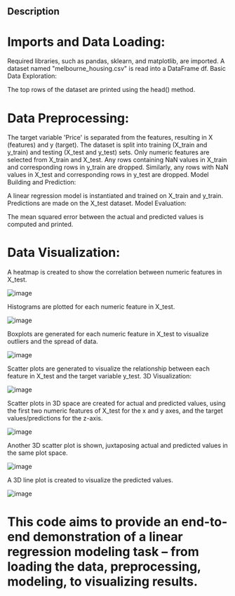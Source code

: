 ## Description

# Imports and Data Loading:

Required libraries, such as pandas, sklearn, and matplotlib, are imported.
A dataset named "melbourne_housing.csv" is read into a DataFrame df.
Basic Data Exploration:

The top rows of the dataset are printed using the head() method.
# Data Preprocessing:

The target variable 'Price' is separated from the features, resulting in X (features) and y (target).
The dataset is split into training (X_train and y_train) and testing (X_test and y_test) sets.
Only numeric features are selected from X_train and X_test.
Any rows containing NaN values in X_train and corresponding rows in y_train are dropped. Similarly, any rows with NaN values in X_test and corresponding rows in y_test are dropped.
Model Building and Prediction:

A linear regression model is instantiated and trained on X_train and y_train.
Predictions are made on the X_test dataset.
Model Evaluation:

The mean squared error between the actual and predicted values is computed and printed.
# Data Visualization:

A heatmap is created to show the correlation between numeric features in X_test.

![image](https://github.com/swetanshusbp/Bharat_Intern_Task/assets/84852778/4a558aa4-9446-450f-823a-29da83f1ea5a)

Histograms are plotted for each numeric feature in X_test.

![image](https://github.com/swetanshusbp/Bharat_Intern_Task/assets/84852778/b00bf895-08ef-4f89-bd47-872e8c27dddb)

Boxplots are generated for each numeric feature in X_test to visualize outliers and the spread of data.

![image](https://github.com/swetanshusbp/Bharat_Intern_Task/assets/84852778/dc151102-be84-42f2-826c-0f0220b1e888)

Scatter plots are generated to visualize the relationship between each feature in X_test and the target variable y_test.
3D Visualization:

![image](https://github.com/swetanshusbp/Bharat_Intern_Task/assets/84852778/80955d22-8f24-4811-b104-abf20068554c)

Scatter plots in 3D space are created for actual and predicted values, using the first two numeric features of X_test for the x and y axes, and the target values/predictions for the z-axis.

![image](https://github.com/swetanshusbp/Bharat_Intern_Task/assets/84852778/1b8c148d-e40d-4d62-ac0a-913a147e6cbb)

Another 3D scatter plot is shown, juxtaposing actual and predicted values in the same plot space.

![image](https://github.com/swetanshusbp/Bharat_Intern_Task/assets/84852778/9a8373e2-4481-4b8f-a0a8-c2d3e5d99fe0)

A 3D line plot is created to visualize the predicted values.

![image](https://github.com/swetanshusbp/Bharat_Intern_Task/assets/84852778/11a908c7-0cf6-4cb2-9f58-8badfe32074f)

# This code aims to provide an end-to-end demonstration of a linear regression modeling task – from loading the data, preprocessing, modeling, to visualizing results.
